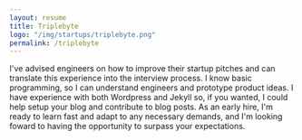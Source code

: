 ```yaml
---
layout: resume
title: Triplebyte
logo: "/img/startups/triplebyte.png"
permalink: /triplebyte
---
```


I've advised engineers on how to improve their startup pitches and can translate this experience into the interview process. I know basic programming, so I can understand engineers and prototype product ideas. I have experience with both Wordpress and Jekyll so, if you wanted, I could help setup your blog and contribute to blog posts. As an early hire, I'm ready to learn fast and adapt to any necessary demands, and I'm looking foward to having the opportunity to surpass your expectations.  
             